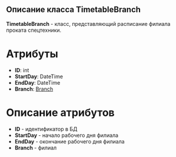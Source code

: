 ## Описание класса TimetableBranch
**TimetableBranch** - класс, представляющий расписание филиала проката спецтехники.
# Атрибуты
- **ID**: int
- **StartDay**: DateTime
- **EndDay**: DateTime
- **Branch**: [Branch](https://github.com/dedneded/UML-Diargam/blob/main/Information/Branch.md)
# Описание атрибутов
- **ID** - идентификатор в БД
- **StartDay** - начало рабочего дня филиала
- **EndDay** - окончание рабочего дня филиала
- **Branch** - филиал

